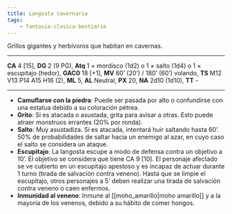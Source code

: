 ```yaml
---
title: Langosta cavernaria
tags:
    - fantasia-clasica-bestiario
---
```

Grillos gigantes y herbívoros que habitan en cavernas.
___
**CA** 4 [15], **DG** 2 (9 PG), **Atq** 1 × mordisco (1d2) o 1 × salto (1d4) o 1 × escupitajo (hedor), **GAC0** 18 [+1], **MV** 60’ (20’) / 180’ (60’) volando, **TS** M12 V13 P14 A15 H16 (2), **ML** 5, **AL** Neutral, **PX** 20, **NA** 2d10 (1d10), **TT** -
___
- **Camuflarse con la piedra**: Puede ser pasada por alto o confundirse con una estatua debido a su coloración pétrea.
- **Grito**: Si es atacada o asustada, grita para avisar a otras. Esto puede atraer monstruos errantes (20% por ronda).
- **Salto**: Muy asustadiza. Si es atacada, intentará huir saltando hasta 60’. 50% de probabilidades de saltar hacia un enemigo al azar, en cuyo caso el salto se considera un ataque.
- **Escupitajo**: La langosta escupe a modo de defensa contra un objetivo a 10’. El objetivo se considera que tiene CA 9 [10]. El personaje afectado se ve cubierto en un escupitajo apestoso y es incapaz de actuar durante 1 turno (tirada de salvación contra veneno). Hasta que se limpie el escupitajo, otros personajes a 5’ deben realizar una tirada de salvación contra veneno o caen enfermos.
- **Inmunidad al veneno**: Inmune al [[moho_amarillo|moho amarillo]] y a la mayoría de los venenos, debido a su hábito de comer hongos.
